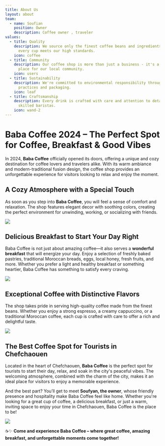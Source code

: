 ```yaml
---
title: About Us
layout: about
team:
  - name: Soufian
    position: Owner
    description: Coffee owner , traveler
values:
  - title: Quality
    description: We source only the finest coffee beans and ingredients, ensuring
      every cup meets our high standards.
    icon: coffee
  - title: Community
    description: Our coffee shop is more than just a business - it's a gathering
      place for our local community.
    icon: users
  - title: Sustainability
    description: We're committed to environmental responsibility through sustainable
      practices and packaging.
    icon: leaf
  - title: Craftsmanship
    description: Every drink is crafted with care and attention to detail by our
      skilled baristas.
    icon: wand-2
---
```




#  **Baba Coffee 2024 – The Perfect Spot for Coffee, Breakfast & Good Vibes**

In 2024, **Baba Coffee** officially opened its doors, offering a unique and cozy destination for coffee lovers and travelers alike. With its warm ambiance and modern-traditional fusion design, the coffee shop provides an unforgettable experience for visitors looking to relax and enjoy the moment.

## **A Cozy Atmosphere with a Special Touch**

As soon as you step into **Baba Coffee**, you will feel a sense of comfort and relaxation. The shop features elegant decor with soothing colors, creating the perfect environment for unwinding, working, or socializing with friends.

![](/images/467291137_1236690120723645_1328944719216652070_n.jpg)

## **Delicious Breakfast to Start Your Day Right**

Baba Coffee is not just about amazing coffee—it also serves a **wonderful breakfast** that will energize your day. Enjoy a selection of freshly baked pastries, traditional Moroccan breads, eggs, local honey, fresh fruits, and more. Whether you prefer a light and healthy breakfast or something heartier, Baba Coffee has something to satisfy every craving.

![](/images/462585053_1379900112990865_393666640351244453_n.jpg)

## **Exceptional Coffee with Distinctive Flavors**

The shop takes pride in serving high-quality coffee made from the finest beans. Whether you enjoy a strong espresso, a creamy cappuccino, or a traditional Moroccan coffee, each cup is crafted with care to offer a rich and delightful taste.

![](/images/471473206_1124060892448767_3576461032886102332_n.jpg)

## **The Best Coffee Spot for Tourists in Chefchaouen**

Located in the heart of Chefchaouen, **Baba Coffee** is the perfect spot for tourists to start their day, relax, and soak in the city's peaceful vibes. The welcoming atmosphere, combined with the charm of the city, makes it an ideal place for visitors to enjoy a memorable experience.

And the best part? You’ll get to meet **Soufyan, the owner**, whose friendly presence and hospitality make Baba Coffee feel like home. Whether you're looking for a great cup of coffee, a delicious breakfast, or just a warm, inviting space to enjoy your time in Chefchaouen, Baba Coffee is the place to be!

![](/images/467366697_963754398963295_94313502301160912_n.jpg)

☕✨ **Come and experience Baba Coffee – where great coffee, amazing breakfast, and unforgettable moments come together!**

